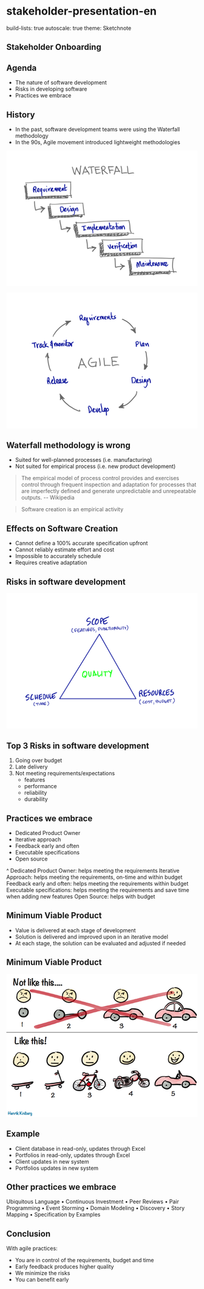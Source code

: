 # stakeholder-presentation-en

build-lists: true autoscale: true theme: Sketchnote

## Stakeholder Onboarding

## Agenda

* The nature of software development
* Risks in developing software
* Practices we embrace

## History

* In the past, software development teams were using the Waterfall methodology
* In the 90s, Agile movement introduced lightweight methodologies

![inline](../../.gitbook/assets/waterfall.png)

![inline](../../.gitbook/assets/agile.png)

## Waterfall methodology is wrong

* Suited for well-planned processes \(i.e. manufacturing\)
* Not suited for empirical process \(i.e. new product development\)

> The empirical model of process control provides and exercises control through frequent inspection and adaptation for processes that are imperfectly defined and generate unpredictable and unrepeatable outputs. -- Wikipedia

> Software creation is an empirical activity

## Effects on Software Creation

* Cannot define a 100% accurate specification upfront
* Cannot reliably estimate effort and cost
* Impossible to accurately schedule
* Requires creative adaptation

## Risks in software development

![inline](../../.gitbook/assets/triangle.png)

## Top 3 Risks in software development

1. Going over budget
2. Late delivery
3. Not meeting requirements/expectations
   * features
   * performance
   * reliability
   * durability

## Practices we embrace

* Dedicated Product Owner
* Iterative approach
* Feedback early and often
* Executable specifications
* Open source

^ Dedicated Product Owner: helps meeting the requirements Iterative Approach: helps meeting the requirements, on-time and within budget Feedback early and often: helps meeting the requirements within budget Executable specifications: helps meeting the requirements and save time when adding new features Open Source: helps with budget

## Minimum Viable Product

* Value is delivered at each stage of development
* Solution is delivered and improved upon in an iterative model
* At each stage, the solution can be evaluated and adjusted if needed

## Minimum Viable Product

![inline](../../.gitbook/assets/mvp.png)

## Example

* Client database in read-only, updates through Excel
* Portfolios in read-only, updates through Excel
* Client updates in new system
* Portfolios updates in new system

## Other practices we embrace

Ubiquitous Language • Continuous Investment • Peer Reviews • Pair Programming • Event Storming • Domain Modeling • Discovery • Story Mapping • Specification by Examples

## Conclusion

With agile practices:

* You are in control of the requirements, budget and time
* Early feedback produces higher quality
* We minimize the risks
* You can benefit early

